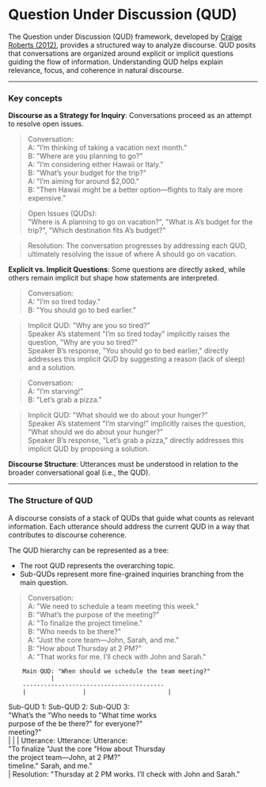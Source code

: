 # Question Under Discussion (QUD)

The Question under Discussion (QUD) framework, developed by [Craige Roberts (2012)](https://semprag.org/index.php/sp/article/view/sp.5.6), provides a structured way to analyze discourse. QUD posits that conversations are organized around explicit or implicit questions guiding the flow of information. Understanding QUD helps explain relevance, focus, and coherence in natural discourse. 

--- 

### Key concepts

**Discourse as a Strategy for Inquiry**: Conversations proceed as an attempt to resolve open issues.

> Conversation: <br>
> A: "I’m thinking of taking a vacation next month." <br>
> B: "Where are you planning to go?" <br>
> A: "I’m considering either Hawaii or Italy." <br>
> B: "What’s your budget for the trip?" <br>
> A: "I’m aiming for around $2,000." <br>
> B: "Then Hawaii might be a better option—flights to Italy are more expensive." <br>

> Open Issues (QUDs): <br>
> "Where is A planning to go on vacation?", 
> "What is A’s budget for the trip?", 
> "Which destination fits A’s budget?"

> Resolution: The conversation progresses by addressing each QUD, ultimately resolving the issue of where A should go on vacation.


**Explicit vs. Implicit Questions**: Some questions are directly asked, while others remain implicit but shape how statements are interpreted. 

> Conversation: <br>
> A: "I’m so tired today." <br>
> B: "You should go to bed earlier." <br>

> Implicit QUD: "Why are you so tired?" <br>
> Speaker A’s statement "I’m so tired today" implicitly raises the question, "Why are you so tired?" <br> 
> Speaker B’s response, "You should go to bed earlier," directly addresses this implicit QUD by suggesting a reason (lack of sleep) and a solution.

> Conversation: <br>
> A: "I’m starving!" <br>
> B: "Let’s grab a pizza."

> Implicit QUD: "What should we do about your hunger?" <br>
> Speaker A’s statement "I’m starving!" implicitly raises the question, "What should we do about your hunger?" <br> 
> Speaker B’s response, "Let’s grab a pizza," directly addresses this implicit QUD by proposing a solution.

**Discourse Structure**: Utterances must be understood in relation to the broader conversational goal (i.e., the QUD).

---

### The Structure of QUD

A discourse consists of a stack of QUDs that guide what counts as relevant information. Each utterance should address the current QUD in a way that contributes to discourse coherence.

The QUD hierarchy can be represented as a tree:

- The root QUD represents the overarching topic.
- Sub-QUDs represent more fine-grained inquiries branching from the main question.

> Conversation: <br>
> A: "We need to schedule a team meeting this week." <br>
> B: "What’s the purpose of the meeting?" <br>
> A: "To finalize the project timeline." <br>
> B: "Who needs to be there?" <br>
> A: "Just the core team—John, Sarah, and me." <br>
> B: "How about Thursday at 2 PM?" <br>
> A: "That works for me. I’ll check with John and Sarah."

        Main QUD: "When should we schedule the team meeting?"
                |
        ----------------------------------------
        |                |                       |
Sub-QUD 1:         Sub-QUD 2:                Sub-QUD 3:  
"What’s the       "Who needs to            "What time works  
purpose of the    be there?"               for everyone?"  
meeting?"  
        |               |                        |
Utterance:        Utterance:              Utterance:  
"To finalize      "Just the core          "How about Thursday  
the project       team—John,              at 2 PM?"  
timeline."       Sarah, and me."  
                                                 |
        Resolution: "Thursday at 2 PM works. I’ll check with John and Sarah."

